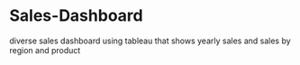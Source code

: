 # Sales-Dashboard
diverse sales dashboard using tableau that shows yearly sales and sales by region and product
